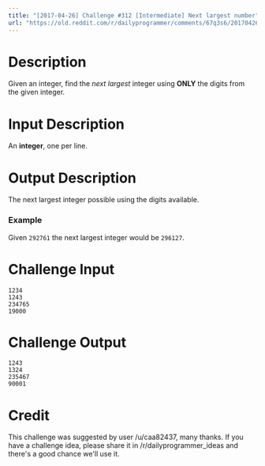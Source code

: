 ```yaml
---
title: "[2017-04-26] Challenge #312 [Intermediate] Next largest number"
url: "https://old.reddit.com/r/dailyprogrammer/comments/67q3s6/20170426_challenge_312_intermediate_next_largest/"
---
```


# Description
Given an integer, find the *next largest* integer using **ONLY** the digits from the given integer.

# Input Description
An **integer**, one per line. 

# Output Description
The next largest integer possible using the digits available.

### Example
Given `292761` the next largest integer would be `296127`.

# Challenge Input

    1234
    1243
    234765
    19000

# Challenge Output

    1243
    1324
    235467
    90001

# Credit

This challenge was suggested by user /u/caa82437, many thanks. If you have a challenge idea, please share it in /r/dailyprogrammer_ideas and there's a good chance we'll use it. 